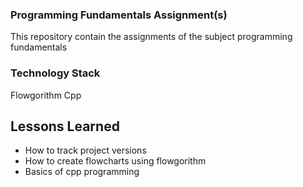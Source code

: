 
### Programming Fundamentals Assignment(s)

This repository contain the assignments of the subject programming fundamentals


### Technology Stack

Flowgorithm
Cpp



## Lessons Learned

* How to track project versions
* How to create flowcharts using flowgorithm
* Basics of cpp programming


